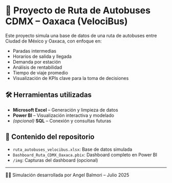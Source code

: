 # 🚌 Proyecto de Ruta de Autobuses CDMX – Oaxaca (VelociBus)

Este proyecto simula una base de datos de una ruta de autobuses entre Ciudad de México y Oaxaca, con enfoque en:

- Paradas intermedias
- Horarios de salida y llegada
- Demanda por estación
- Análisis de rentabilidad
- Tiempo de viaje promedio
- Visualización de KPIs clave para la toma de decisiones

## 🛠️ Herramientas utilizadas

- **Microsoft Excel** – Generación y limpieza de datos
- **Power BI** – Visualización interactiva y modelado
- *(opcional)* **SQL** – Conexión y consultas futuras

## 📂 Contenido del repositorio

- `ruta_autobuses_velocibus.xlsx`: Base de datos simulada
- `Dashboard_Ruta_CDMX_Oaxaca.pbix`: Dashboard completo en Power BI
- `/img`: Capturas del dashboard (opcional)

---

👨‍💻 Simulación desarrollada por Angel Balmori – Julio 2025
